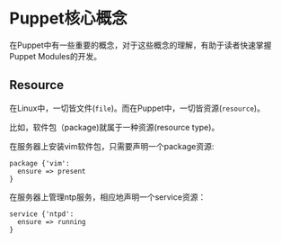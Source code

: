 # Puppet核心概念

在Puppet中有一些重要的概念，对于这些概念的理解，有助于读者快速掌握Puppet Modules的开发。

## Resource

在Linux中，一切皆文件(`file`)。而在Puppet中，一切皆资源(`resource`)。


比如，软件包（package)就属于一种资源(resource type)。


在服务器上安装vim软件包，只需要声明一个package资源:

```
package {'vim':
  ensure => present
}
```


在服务器上管理ntp服务，相应地声明一个service资源：
```
service {'ntpd':
  ensure => running
}
```




